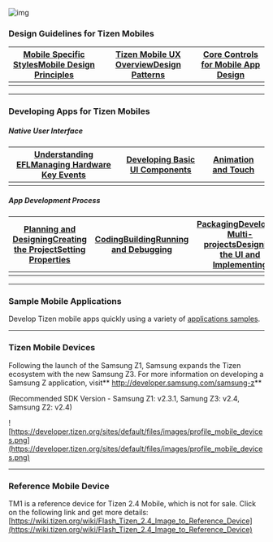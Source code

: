 ![img](https://developer.tizen.org/sites/default/files/images/mobile1.jpg)

 

### Design Guidelines for Tizen Mobiles

| [Mobile Specific Styles](https://developer.tizen.org/design/visual-style)[Mobile Design Principles](https://developer.tizen.org/design/design-principles) | [Tizen Mobile UX Overview](https://developer.tizen.org/design/ui-overview)[Design Patterns](https://developer.tizen.org/design/basic-interactions) | [Core Controls for Mobile App Design](https://developer.tizen.org/design/design-library) |
| ---------------------------------------- | ---------------------------------------- | ---------------------------------------- |
|                                          |                                          |                                          |

------

### Developing Apps for Tizen Mobiles

##### Native User Interface

| [Understanding EFL](https://developer.tizen.org/development/ui-practices/native-application/efl)[Managing Hardware Key Events](https://developer.tizen.org/development/getting-started/native-application/understanding-tizen-programming/event-handling) | [Developing Basic UI Components](https://developer.tizen.org/development/ui-practices/native-application/efl/ui-components) | [Animation and Touch](https://developer.tizen.org/development/ui-practices/native-application/efl/animations-and-effects) |
| ---------------------------------------- | ---------------------------------------- | ---------------------------------------- |
|                                          |                                          |                                          |

##### App Development Process

| [Planning and Designing](https://developer.tizen.org/development/getting-started/native-application/application-development-process#planning)[Creating the Project](https://developer.tizen.org/development/getting-started/native-application/application-development-process#creating)[Setting Properties](https://developer.tizen.org/development/getting-started/native-application/application-development-process/setting-project-properties) | [Coding](https://developer.tizen.org/development/getting-started/web-application/application-development-process/coding-applications)[Building](https://developer.tizen.org/development/getting-started/native-application/application-development-process/building-applications)[Running and Debugging](https://developer.tizen.org/development/getting-started/native-application/application-development-process#debugging) | [Packaging](https://developer.tizen.org/development/getting-started/native-application/application-development-process#packaging)[Developing Multi-projects](https://developer.tizen.org/development/getting-started/native-application/application-development-process#develop)[Designing the UI and Implementing](https://developer.tizen.org/development/getting-started/native-application/application-development-process#designing) |
| ---------------------------------------- | ---------------------------------------- | ---------------------------------------- |
|                                          |                                          |                                          |

------

### Sample Mobile Applications

Develop Tizen mobile apps quickly using a variety of [applications samples](https://developer.tizen.org/development/sample/download/sample-mobile-applications).

------

### Tizen Mobile Devices

Following the launch of the Samsung Z1, Samsung expands the Tizen ecosystem with the new Samsung Z3. For more information on developing a Samsung Z application, visit** http://developer.samsung.com/samsung-z**

(Recommended SDK Version -  Samsung Z1: v2.3.1, Samung Z3: v2.4, Samsung Z2: v2.4)

![https://developer.tizen.org/sites/default/files/images/profile_mobile_devices.png](https://developer.tizen.org/sites/default/files/images/profile_mobile_devices.png)

------

### Reference Mobile Device

TM1 is a reference device for Tizen 2.4 Mobile, which is not for sale. Click on the following link and get more details: [https://wiki.tizen.org/wiki/Flash_Tizen_2.4_Image_to_Reference_Device](https://wiki.tizen.org/wiki/Flash_Tizen_2.4_Image_to_Reference_Device)

